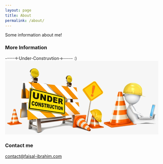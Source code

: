 ```yaml
---
layout: page
title: About
permalink: /about/
---
```


Some information about me!

### More Information

-----<-Under-Construvtion->----- :)
![](/images/UC.png)

### Contact me

[contact@faisal-ibrahim.com](mailto:contact@faisal-ibrahim.com)
